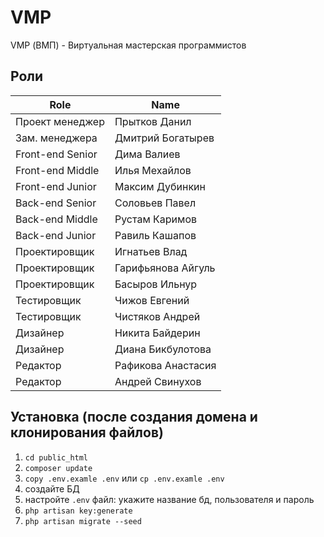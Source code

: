 # VMP
VMP (ВМП) - Виртуальная мастерская программистов

## Роли

 | Role             | Name                     |
 |------------------|--------------------------|
 | Проект менеджер  | Прытков Данил            | 
 | Зам. менеджера   | Дмитрий Богатырев        | 
 | Front-end Senior | Дима Валиев              | 
 | Front-end Middle | Илья Мехайлов            | 
 | Front-end Junior | Максим Дубинкин          | 
 | Back-end Senior  | Соловьев Павел           | 
 | Back-end Middle  | Рустам Каримов           | 
 | Back-end Junior  | Равиль Кашапов           | 
 | Проектировщик    | Игнатьев Влад            |  
 | Проектировщик    | Гарифьянова Айгуль       | 
 | Проектировщик    | Басыров Ильнур           |  
 | Тестировщик      | Чижов Евгений            | 
 | Тестировщик      | Чистяков Андрей          |  
 | Дизайнер         | Никита Байдерин          | 
 | Дизайнер         | Диана Бикбулотова        | 
 | Редактор         | Рафикова Анастасия       | 
 | Редактор         | Андрей Свинухов          | 

## Установка (после создания домена и клонирования файлов)

1. `cd public_html`
2. `composer update`
3. `copy .env.examle .env` или `cp .env.examle .env`
4. создайте БД
5. настройте `.env` файл: укажите название бд, пользователя и пароль
6. `php artisan key:generate`
7. `php artisan migrate --seed`